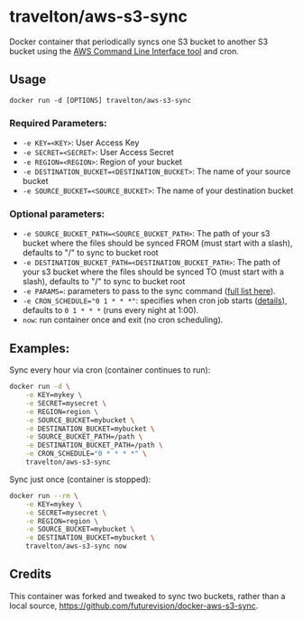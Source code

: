 # travelton/aws-s3-sync

Docker container that periodically syncs one S3 bucket to another S3 bucket using the [AWS Command Line Interface tool](https://aws.amazon.com/cli/) and cron.

## Usage

    docker run -d [OPTIONS] travelton/aws-s3-sync

### Required Parameters:

* `-e KEY=<KEY>`: User Access Key
* `-e SECRET=<SECRET>`: User Access Secret
* `-e REGION=<REGION>`: Region of your bucket
* `-e DESTINATION_BUCKET=<DESTINATION_BUCKET>`: The name of your source bucket
* `-e SOURCE_BUCKET=<SOURCE_BUCKET>`: The name of your destination bucket

### Optional parameters:

* `-e SOURCE_BUCKET_PATH=<SOURCE_BUCKET_PATH>`: The path of your s3 bucket where the files should be synced FROM (must start with a slash), defaults to "/" to sync to bucket root
* `-e DESTINATION_BUCKET_PATH=<DESTINATION_BUCKET_PATH>`: The path of your s3 bucket where the files should be synced TO (must start with a slash), defaults to "/" to sync to bucket root
* `-e PARAMS=`: parameters to pass to the sync command ([full list here](http://docs.aws.amazon.com/cli/latest/reference/s3/sync.html)).
* `-e CRON_SCHEDULE="0 1 * * *"`: specifies when cron job starts ([details](http://en.wikipedia.org/wiki/Cron)), defaults to `0 1 * * *` (runs every night at 1:00).
* `now`: run container once and exit (no cron scheduling).

## Examples:

Sync every hour via cron (container continues to run):

```sh
docker run -d \
	-e KEY=mykey \
	-e SECRET=mysecret \
	-e REGION=region \
	-e SOURCE_BUCKET=mybucket \
	-e DESTINATION_BUCKET=mybucket \
	-e SOURCE_BUCKET_PATH=/path \
	-e DESTINATION_BUCKET_PATH=/path \
	-e CRON_SCHEDULE="0 * * * *" \
	travelton/aws-s3-sync
```

Sync just once (container is stopped):

```sh
docker run --rm \
	-e KEY=mykey \
	-e SECRET=mysecret \
	-e REGION=region \
	-e SOURCE_BUCKET=mybucket \
	-e DESTINATION_BUCKET=mybucket \
	travelton/aws-s3-sync now
```

## Credits

This container was forked and tweaked to sync two buckets, rather than a local source, https://github.com/futurevision/docker-aws-s3-sync.
